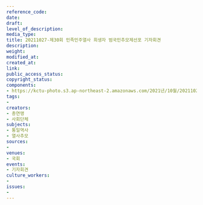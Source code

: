 ```yaml
---
reference_code: 
date: 
draft: 
level_of_description: 
media_type: 
title: 20211027-제30회 민족민주열사 희생자 범국민추모제선포 기자회견
description: 
weight: 
modified_at: 
created_at: 
link: 
public_access_status: 
copyright_status: 
components:
- https://kctu-photo.s3.ap-northeast-2.amazonaws.com/2021년/10월/20211027-제30회+민족민주열사+희생자+범국민추모제선포+기자회견/_1D20231.jpg
tags:
- 
creators:
- 총연맹
- 사회단체
subjects:
- 통일역사
- 열사추모
sources:
- 
venues:
- 국회
events:
- 기자회견
culture_workers:
- 
issues:
- 
---
```

